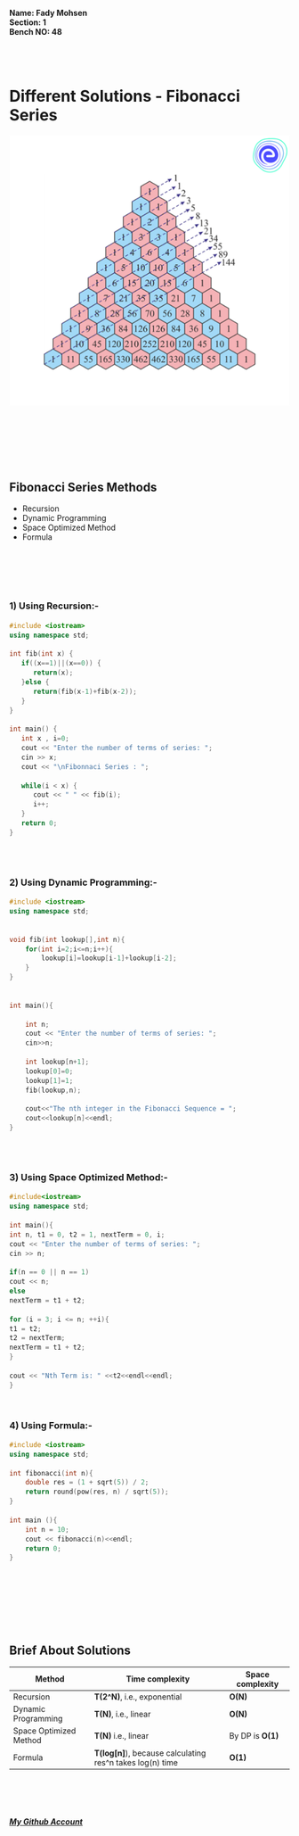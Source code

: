 **Name: Fady Mohsen** <br/>
**Section: 1** <br/>
**Bench NO: 48** <br/>
<br/>
<br/>
<br/>


# Different Solutions - Fibonacci Series
![Fibonacci Series](Fibonacci-series.png) <br/> <br/> <br/> <br/>
<br/>
<br/>
<br/>

## Fibonacci Series Methods
- Recursion
- Dynamic Programming
- Space Optimized Method
- Formula
<br/>
<br/>
<br/>
<br/>



### 1) Using Recursion:-
```cpp
#include <iostream>
using namespace std;

int fib(int x) {
   if((x==1)||(x==0)) {
      return(x);
   }else {
      return(fib(x-1)+fib(x-2));
   }
}

int main() {
   int x , i=0;
   cout << "Enter the number of terms of series: ";
   cin >> x;
   cout << "\nFibonnaci Series : ";
   
   while(i < x) {
      cout << " " << fib(i);
      i++;
   }
   return 0;
}
```
<br/>
<br/>



### 2) Using Dynamic Programming:-
```cpp
#include <iostream>
using namespace std;


void fib(int lookup[],int n){
    for(int i=2;i<=n;i++){
        lookup[i]=lookup[i-1]+lookup[i-2];
    }
}


int main(){

    int n;
    cout << "Enter the number of terms of series: ";
    cin>>n;

    int lookup[n+1];
    lookup[0]=0;
    lookup[1]=1;
    fib(lookup,n);

    cout<<"The nth integer in the Fibonacci Sequence = ";
    cout<<lookup[n]<<endl;
}
```
<br/>
<br/>

### 3) Using Space Optimized Method:-
```cpp
#include<iostream>
using namespace std;

int main(){
int n, t1 = 0, t2 = 1, nextTerm = 0, i;
cout << "Enter the number of terms of series: ";
cin >> n;

if(n == 0 || n == 1)
cout << n;
else
nextTerm = t1 + t2;

for (i = 3; i <= n; ++i){
t1 = t2;
t2 = nextTerm;
nextTerm = t1 + t2;
}

cout << "Nth Term is: " <<t2<<endl<<endl;
}
```
<br/>
<bt/>

### 4) Using Formula:-
```cpp
#include <iostream>
using namespace std;

int fibonacci(int n){
    double res = (1 + sqrt(5)) / 2;
    return round(pow(res, n) / sqrt(5));
}

int main (){
    int n = 10; 
    cout << fibonacci(n)<<endl;
    return 0;
}
```
<br/>
<br/>
<br/>
<br/>
<br/>
<br/>



## Brief About Solutions

| Method  | Time complexity | Space complexity |
| ------------- | ------------- | ------------- |
| Recursion  | **T(2^N)**, i.e., exponential  | **O(N)**  |
| Dynamic Programming  | **T(N)**, i.e., linear  | **O(N)**  |
| Space Optimized Method  | **T(N)** i.e., linear | By DP is **O(1)**  |
| Formula | **T(log[n]**), because calculating res^n takes log(n) time | **O(1)**  |



<br/>
<br/>
<br/>



#### [*My Github Account*](https://github.com/fadymohsen/fibnacci-series)
